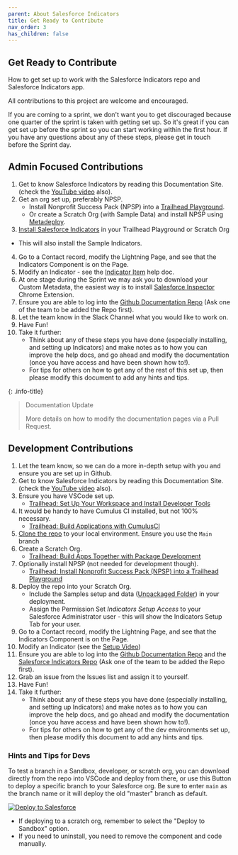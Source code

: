 ```yaml
---
parent: About Salesforce Indicators
title: Get Ready to Contribute
nav_order: 3
has_children: false
---
```


## Get Ready to Contribute

How to get set up to work with the Salesforce Indicators repo and Salesforce Indicators app.

All contributions to this project are welcome and encouraged. 

If you are coming to a sprint, we don't want you to get discouraged because one quarter of the sprint is taken with getting set up. So it's great if you can get set up before the sprint so you can start working within the first hour. If you have any questions about any of these steps, please get in touch before the Sprint day. 

## Admin Focused Contributions

1. Get to know Salesforce Indicators by reading this Documentation Site. (check the [YouTube video](https://www.youtube.com/watch?v=kHNh1v1CdA4) also).
2. Get an org set up, preferably NPSP.
    * Install Nonprofit Success Pack (NPSP) into a [Trailhead Playground](https://trailhead.salesforce.com/content/learn/projects/install-nonprofit-success-pack-into-a-trailhead-playground).
    * Or create a Scratch Org (with Sample Data) and install NPSP using [Metadeploy](https://install.salesforce.org/products/npsp/latest/install).
3.  [Install Salesforce Indicators](https://install.salesforce.org/products/indicators/latest) in your Trailhead Playground or Scratch Org
  * This will also install the Sample Indicators.
4. Go to a Contact record, modify the Lightning Page, and see that the Indicators Component is on the Page.
5. Modify an Indicator - see the [Indicator Item](../../docs/setup-salesforce-indicators/indicator-item/index.md) help doc. 
6. At one stage during the Sprint we may ask you to download your Custom Metadata, the easiest way is to install [Salesforce Inspector](https://chrome.google.com/webstore/detail/salesforce-inspector/aodjmnfhjibkcdimpodiifdjnnncaafh) Chrome Extension.
7. Ensure you are able to log into the [Github Documentation Repo](https://github.com/SFDO-Community-Sprints/indicators-documentation) (Ask one of the team to be added the Repo first). 
8. Let the team know in the Slack Channel what you would like to work on.
9. Have Fun! 
10. Take it further: 
    * Think about any of these steps you have done (especially installing, and setting up Indicators) and make notes as to how you can improve the help docs, and go ahead and modify the documentation (once you have access and have been shown how to!).
    * For tips for others on how to get any of the rest of this set up, then please modify this document to add any hints and tips.

{: .info-title}
> Documentation Update
> 
> More details on how to modify the documentation pages via a Pull Request.


## Development Contributions
1. Let the team know, so we can do a more in-depth setup with you and ensure you are set up in Github.
2. Get to know Salesforce Indicators by reading this Documentation Site. (check the [YouTube video](https://www.youtube.com/watch?v=kHNh1v1CdA4) also).
3. Ensure you have VSCode set up. 
    * [Trailhead: Set Up Your Workspace and Install Developer Tools](https://trailhead.salesforce.com/content/learn/trails/set-up-your-workspace-and-install-developer-tools)
4. It would be handy to have Cumulus CI installed, but not 100% necessary. 
    * [Trailhead: Build Applications with CumulusCI](https://trailhead.salesforce.com/content/learn/trails/build-applications-with-cumulusci)
5. [Clone the repo](https://github.com/SFDO-Community-Sprints/Salesforce-Indicators) to your local environment. Ensure you use the ```Main``` branch
6. Create a Scratch Org.
    * [Trailhead: Build Apps Together with Package Development](https://trailhead.salesforce.com/content/learn/trails/sfdx_get_started)
7. Optionally install NPSP (not needed for development though).
    * [Trailhead: Install Nonprofit Success Pack (NPSP) into a Trailhead Playground](https://trailhead.salesforce.com/content/learn/projects/install-nonprofit-success-pack-into-a-trailhead-playground)
8. Deploy the repo into your Scratch Org.
    * Include the Samples setup and data ([Unpackaged Folder](https://github.com/SFDO-Community/Salesforce-Indicators/tree/main/unpackaged)) in your deployment.
    * Assign the Permission Set *Indicators Setup Access* to your Salesforce Administrator user - this will show the Indicators Setup Tab for your user.
9. Go to a Contact record, modify the Lightning Page, and see that the Indicators Component is on the Page.
10. Modify an Indicator (see the [Setup Video](https://github.com/SFDO-Community-Sprints/Salesforce-Indicators/wiki/Indicator-Bundle))
11. Ensure you are able to log into the [Github Documentation Repo](https://github.com/SFDO-Community-Sprints/indicators-documentation) and the [Salesforce Indicators Repo](https://github.com/SFDO-Community/Salesforce-Indicators) (Ask one of the team to be added the Repo first).  
11. Grab an issue from the Issues list and assign it to yourself. 
12. Have Fun!
13. Take it further: 
    * Think about any of these steps you have done (especially installing, and setting up Indicators) and make notes as to how you can improve the help docs, and go ahead and modify the documentation (once you have access and have been shown how to!).
    * For tips for others on how to get any of the dev environments set up, then please modify this document to add any hints and tips. 

### Hints and Tips for Devs

To test a branch in a Sandbox, developer, or scratch org, you can download directly from the repo into VSCode and deploy from there, or use this Button to deploy a specific branch to your Salesforce org. Be sure to enter `main` as the branch name or it will deploy the old "master" branch as default. 

<a href="https://githubsfdeploy.herokuapp.com/?owner=SFDO-Community-Sprints&repo=Salesforce-Indicators&ref=main">
  <img alt="Deploy to Salesforce"
       src="https://raw.githubusercontent.com/afawcett/githubsfdeploy/master/deploy.png">
</a>

* If deploying to a scratch org, remember to select the "Deploy to Sandbox" option.
* If you need to uninstall, you need to remove the component and code manually. 

